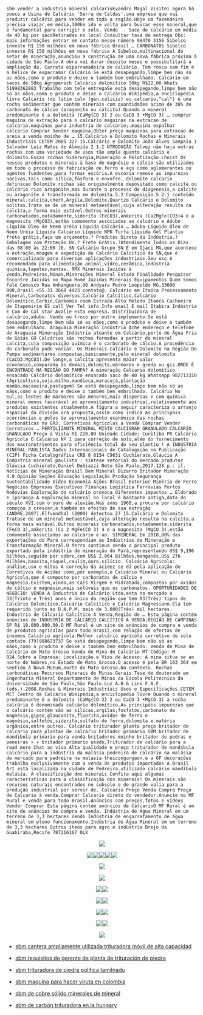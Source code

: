 
```
sbm vender a industria mineral calcarioEvandro Magal Visitei agora há pouco a Usina de Calcário 'Serra de Caldas',uma empresa que vai produzir calcário para vender em toda a região.Hoje um fazendeiro precisa viajar,em média,300km ida e volta para buscar esse mineral,que é fundamental para corrigir o solo. Vende  · Saco de calcário em média de 40 kg por sacoRetiradas no local Consultar taxa de entrega Obs: mais informações entrar em contato nesse número 98470 3156 Sibelco investe R$ 150 milhões em nova fábrica Brasil … CARBONATOS Sibelco investe R$ 150 milhões em nova fábrica A Sibelco,multinacional do setor de mineração,anunciou a construção de uma nova fábrica próxima à cidade de São Paulo.A obra vai durar dezoito meses e possibilitará a ampliação da. Carreta esparramadeira de calcário. Tem rosca sem fim é a hélice de esparramar Calcário.Se está desapegando,limpe bem não só as mãos,como o produto e deixe o também bem embrulhado. Calcário em sacos de 50kg Agropersch Calcário dolomítico 50kg R$22,00 Whats 51998362883 Trabalho com tele entregaSe está desapegando,limpe bem não só as mãos,como o produto e deixe o Calcário Wikipédia,a enciclopédia livre Calcário (do latim calx (gen.calicis) ou calcariu,"cal") é uma rocha sedimentar que contém minerais com quantidades acima de 30% de carbonato de cálcio (aragonita ou calcita).Quando o mineral predominante é a dolomita (CaMg{CO 3} 2 ou CaCO 3 •MgCO 3) … comprar maquina de extração para o calcario maquinas na extracao de calcario.maquinas para industria de calcario;.maquina espalhar calcario Comprar Vender maquina,Obter preço maquinas para extracao de areia a venda moinho de … 15.Calcário e Dolomito Rochas e Minerais Industriais CETEM 2005 327 15.Calcário e Dolomito João Alves Sampaio 1 Salvador Luiz Matos de Almeida 2 1.I NTRODUÇÃO Talvez não haja outras rochas com uma variedade de usos tão ampla quanto calcário e dolomito.Essas rochas Siderurgia,Mineração e Pelotização Lhoist Os nossos produtos e minerais à base de magnésio e cálcio são utilizados em todo o processo de fabricação de ferro e aço como aglomerantes ou agentes fundentes,para formar escória.A escória remove as impurezas nocivas,tais como sílica,fósforo e enxofre. dolomite calcario definicao Dolomite rochas são originalmente depositado como calcite ou calcário rico aragonite,mas durante o processo de diagenesis,a calcite ou aragonite é transformada em dolomita.5.2 Composição.5.2.1 conteúdo mineral.calcita,chert,Argila,Dolomite,Quartzo Calcário e Dolomito oolitas.Trata se de um mineral metaestável,cuja alteração resulta na calcita,a forma mais estável.Outros minerais carbonatados,notadamente,siderita (FeCO3),ankerita (Ca2MgFe(CO3)4 e a magnesita (MgCO3),estão comumente associados ao calcário e Adubo Líquido Óleo de Neem Uréia Líquida Calcário … Adubo Líquido Óleo de Neem Uréia Líquida Calcário Líquido NPK Turfa Líquida Gel Plantio frete grátis,faça um orçamento.? Produtos Direto da Indústria.? Embalagem com Proteção UV.? Frete Grátis.?Atendimento Todos os Dias das 08:00 às 22:00 (E. SN Calcário Grupo SN É em Ijaci MG,que acontece a extração,moagem e expedição do Calcário Calcítico da SN,que é comercializado para diversas aplicações industriais.Seu uso é recomendado para alimentação animal,vidro,cerâmica,indústria química,tapetes,mantas. RMX Minerais Jazidas à Venda.Pedreiras,Minas,Minerações Mineral Estado Finalidade Pesquisar Encontre Jazidas no Mapa Home Jazidas Minerais Equipamentos Quem Somos Fale Conosco Rua Anhanguera,90 Andyara Pedro Leopoldo MG,33600 000,Brasil +55 31 3660 4423 contato@. Calcário em Itaóca Processamento Mineral,Carbonatos diversos,Calcário Calcítico,Calcário Dolomítico,Carbin,Carbomix room Estrada Alto Moledo Itaóca Cachoeiro de Itapemirim ES call Ver Tel info Info email E mail Itabira Indústria E Com de Cal star Avalie esta empresa. Distribuidora de calcário,adubo. Vendo ou troco por outro implemento.Se está desapegando,limpe bem não só as mãos,como o produto e deixe o também bem embrulhado. Araguaia Mineração Indústria Ache endereço e telefone de Araguaia Mineração Indústria atuante em Calcário,perto de Água Fria de Goiás GO Calcários são rochas formadas a partir do mineral calcita,cuja composição química é o carbonato de cálcio.A procedência do carbonato pode variar. Os Minerais Calcário e Dolomito na Região Do Pampa sedimentares compostas,basicamente,pelo mineral dolomita (CaCO3.MgCO3).De longe,a calcita apresenta maior valor econômico,comparada às demais,dolomita,mármores e greda ou giz.ONDE É ENCONTRADO NA REGIÃO DO PAMPA? A mineração Calcario dolomítico ensacado Calcário dolomítico ensacado saco de 40 kg Whatsapp 982712310 (Agricultura,soja,milho,mandioca,maracujá,plantação mamão,macaxeira,pastagem) Se está desapegando,limpe bem não só as mãos,como o produto e deixe o também bem embrulhado. Calcário No Sul,as lentes de mármores são menores,mais dispersas e com química mineral menos favorável ao aproveitamento industrial,relativamente aos produtos existentes atualmente.A figura a seguir caracteriza o arranjo espacial da divisão ora proposta,assim como indica as principais ocorrências e polos de aproveitamento econômico das rochas carbonáticas no ERJ. Corretivos Agrícolas a Venda Comprar Vender Corretivos … FERTILIZANTE MINERAL MISTO CALCIGRAN GRANULADO CALCÁRIO GRANULADO Preço à Vista R$ 220,00 Unidade Cidade: Curitiba PR Calcário Agrícola O Calcário Nº 1 para correção de solo,além do fornecimento dos macronutrientes para eficiência total do seu plantio ! A INDÚSTRIA MINERAL PAULISTA Dados Internacionais de Catalogação na Publicação (CIP) Ficha Catalográfica CRB 8 8154 C963i Cuchierato,Gláucia A indústria mineral paulista : síntese setorial do mercado produtor Gláucia Cuchierato,Daniel Debiazzi Neto São Paulo,2017.128 p.: il. Notícias de Mineração Brasil Bem Mineral Bizarro Britador Mineração 4.0 Opinião Seções Educação Legislação Produção Segurança Sustentabilidade Vídeo Economia Ações Brasil Exterior Minério de Ferro Negócios Empresas Executivos Finanças Logística Ferrovias Portos Rodovias Exploração do calcário provoca diferentes impactos … Eldorado e Iporanga.A exploração mineral no local é bastante antiga,data do século XVI,com o ouro de aluvião.Nos anos 1960,a procura por calcário começou a crescer,e também os efeitos de sua extração (ANDRÉ,2007).Elfvendhal (2000) detectou 27 15.Calcário e Dolomito Tratase de um mineral metaestável,cuja alteração resulta na calcita,a forma mais estável.Outros minerais carbonatados,notadamente,siderita (FeCO 3),ankerita (Ca 2 MgFe(CO 3) 4 e a magnesita (MgCO 3),estão comumente associados ao calcário e ao. SIMINERAL Em 2018,88% das exportações do Pará correspondiam às Indústrias de Mineração e Transformação Mineral.O ferro continua sendo o principal produto exportado pela indústria de mineração do Pará,representando US$ 9,196 bilhões,seguido por cobre,com US$ 2,064 Bilhões,manganês,US$ 276 Milhões,bauxita,níquel,caulim,ouro,silício. Calcário Agrícola: análise,uso e mitos A correção da acidez se dá pela aplicação de Corretivos de Acidez como,por exemplo,o Calcário Mineral ou Calcário Agrícola,que é composto por carbonatos de cálcio e magnésio.Existem,ainda,as Cais Virgem e Hidratada,compostas por óxidos de cálcio e magnésio,mais solúveis que os carbonatos. OPORTUNIDADES DE NEGÓCIO: VENDA A Industria de Calcário Ltda,esta no mercado a 33(Trinta e Três) anos é única da região que tem 03(Três) tipos de Calcário Dolomitico,Calcário Calcitico e Calcário Magnesiano.Ela tem requerido junto ao D.N.P.M; mais de 3.000(Três) mil hectares. Industria de Cálcario Calcítico A Venda,Região de … Esta página contém anúncios de INDUSTRIA DE CÁLCARIO CALCÍTICO A VENDA,REGIÃO DE CAMPINAS SP R$ 18.000.000,00.O MF Rural é um site de anúncios de compra e venda de produtos agrícolas para todo Brasil,com relação de ofertas de insumos Calcário agrícola Melhor calcário agrícola corretivo de solo contato (79)998673737 Se está desapegando,limpe bem não só as mãos,como o produto e deixe o também bem embrulhado. Venda de Mina de Calcário em Mato Grosso Venda de Mina de Calcário MT Código: M 024.Sobre a Empresa: Localização e Vias de Acesso: A mina situa se ao norte de Nobres,no Estado de Mato Grosso.O acesso é pela BR 163 364 em sentido à Nova Mutum,norte do Mato Grosso.No contexto. Rochas carbonáticas Recursos Minerais de Minas Gerais Tese de doutorado em Engenharia Mineral Departamento de Minas da Escola Politécnica da Universidade de São Paulo,São Paulo.Luz A.B.& Lins F.A.F.(eds.).2008.Rochas & Minerais Industriais Usos e Especificações.CETEM MCT Centro de Calcário Wikipédia,a enciclopédia livre Quando o mineral predominante é a dolomita (CaMg{CO 3} 2 ou CaCO 3 •MgCO 3) a rocha calcária é denominada calcário dolomítico.As principais impurezas que o calcário contém são as sílicas,argilas,fosfatos,carbonato de magnésio,gipso,glauconita,fluorita,óxidos de ferro e magnésio,sulfetos,siderita,sulfato de ferro,dolomita e matéria orgânica,entre outros. Calcário triturador planta preço britador de calcario para plantas de calcario britador primario SBM britador de mandibula primario para venda britadores moinho britador de pedras e peneiras » » britador primario usado,Triturador de calcário para a read more Chat ao vivo Alta qualidade e preço triturador de mandíbula calcário para a indústria da malásia pedreira de calcário na malásia de mercado para pedreira na malasia theicongurgaon.e a 6F decorações trabalha exclusivamente com a venda de produtos importados A Brasil Art está localizada na cidade de Pedreira.utilizado calcário mandíbula malásia. A classificação dos minerais Confira aqui algumas características para a classificação dos minerais! Os minerais são recursos naturais encontrados no subsolo e de grande valia para a produção industrial por servir de. Calcario Preço Venda Compra Preço de Calcario à venda.Comprar Calcario direto do vendedor.Anuncie no MF Rural e venda para todo Brasil.Anúncios com preços,fotos e vídeos Vender Comprar Esta página contém anúncios de CalcarioO MF Rural é um site de anúncios de compra e venda. Indústria de Água Mineral em um terreno de 3,3 hectares Vendo Indústria de engarrafamento de água mineral em pleno funcionamento.Indústria de Água Mineral em um terreno de 3,3 hectares Outros itens para agro e indústria Brejo da Guabiraba,Recife 787216167 OLX 
```

<div align="center">

<a href="https://es-crusher.shibang-china.com/github&k=sbm+vender+a+industria+mineral+calcario"><img src="https://static.shibang-china.com/es/crusher/logo.jpg"></a>

<a href="https://es-crusher.shibang-china.com/github&k=sbm+vender+a+industria+mineral+calcario"><img src="https://static.shibang-china.com/es/crusher/index.jpg"></a><a href="https://es-crusher.shibang-china.com/material.htmlgithub&k=sbm+vender+a+industria+mineral+calcario"><img src="https://static.shibang-china.com/es/crusher/material.jpg"></a><a href="https://es-crusher.shibang-china.com/application.htmlgithub&k=sbm+vender+a+industria+mineral+calcario"><img src="https://static.shibang-china.com/es/crusher/application.jpg"></a><a href="https://es-crusher.shibang-china.com/aboutus.htmlgithub&k=sbm+vender+a+industria+mineral+calcario"><img src="https://static.shibang-china.com/es/crusher/aboutus.jpg"></a><a href="https://es-crusher.shibang-china.com/contact.htmlgithub&k=sbm+vender+a+industria+mineral+calcario"><img src="https://static.shibang-china.com/es/crusher/contact.jpg"></a>

<a href="https://es-crusher.shibang-china.com/github&k=sbm+vender+a+industria+mineral+calcario"><img src="https://static.shibang-china.com/es/crusher/banner.jpg"></a>

<a href="https://swt.shibang-china.com/github&k=sbm+vender+a+industria+mineral+calcario"><img src="https://static.shibang-china.com/es/crusher/text.jpg"></a>

<a href="https://swt.shibang-china.com/github&k=sbm+vender+a+industria+mineral+calcario"><img src="https://static.shibang-china.com/es/crusher/chat.jpg"></a><a href="https://es-crusher.shibang-china.com/contact.htmlgithub&k=sbm+vender+a+industria+mineral+calcario"><img src="https://static.shibang-china.com/es/crusher/message.jpg"></a>

<a href="https://es-crusher.shibang-china.com/products/pe.htmlgithub&k=sbm+vender+a+industria+mineral+calcario"><img src="https://static.shibang-china.com/es/crusher/pe.jpg"></a><a href="https://es-crusher.shibang-china.com/products/pf.htmlgithub&k=sbm+vender+a+industria+mineral+calcario"><img src="https://static.shibang-china.com/es/crusher/pf.jpg"></a>

<a href="https://es-crusher.shibang-china.com/products/hpt.htmlgithub&k=sbm+vender+a+industria+mineral+calcario"><img src="https://static.shibang-china.com/es/crusher/hpt.jpg"></a><a href="https://es-crusher.shibang-china.com/products/vsi.htmlgithub&k=sbm+vender+a+industria+mineral+calcario"><img src="https://static.shibang-china.com/es/crusher/vsi.jpg"></a>

<a href="https://es-crusher.shibang-china.com/products/klv.htmlgithub&k=sbm+vender+a+industria+mineral+calcario"><img src="https://static.shibang-china.com/es/crusher/klv.jpg"></a><a href="https://es-crusher.shibang-china.com/products/portable.htmlgithub&k=sbm+vender+a+industria+mineral+calcario"><img src="https://static.shibang-china.com/es/crusher/portable.jpg"></a>

<a href="https://swt.shibang-china.com/github&k=sbm+vender+a+industria+mineral+calcario"><img src="https://static.shibang-china.com/es/crusher/case.jpg"></a>

</div>


* [sbm cantera ampliamente utilizada trituradora móvil de alta capacidad](sbm%20cantera%20ampliamente%20utilizada%20trituradora%20m%C3%B3vil%20de%20alta%20capacidad.md)

* [sbm requisitos de gerente de planta de trituración de piedra](sbm%20requisitos%20de%20gerente%20de%20planta%20de%20trituraci%C3%B3n%20de%20piedra.md)

* [sbm trituradora de piedra política tamilnadu](sbm%20trituradora%20de%20piedra%20pol%C3%ADtica%20tamilnadu.md)

* [sbm maquina para hacer viruta en colombia](sbm%20maquina%20para%20hacer%20viruta%20en%20colombia.md)

* [sbm de cobre sólido minerales de mineral](sbm%20de%20cobre%20s%C3%B3lido%20minerales%20de%20mineral.md)

* [sbm de carbón trituradora en la hungary](sbm%20de%20carb%C3%B3n%20trituradora%20en%20la%20hungary.md)